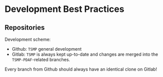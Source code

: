 # Development Best Practices #


## Repositories ##

Development scheme:
- Github: `TSMP` general development
- Gitlab: `TSMP` is always kept up-to-date and changes are merged into
  the `TSMP-PDAF`-related branches.
  
Every branch from Github should always have an identical clone on
Gitlab!
